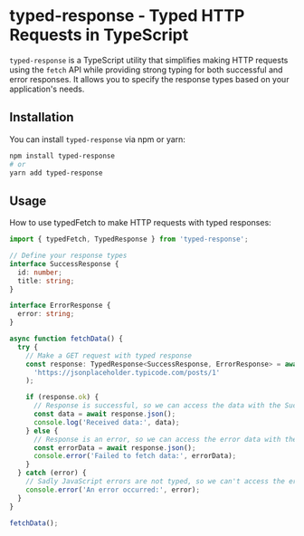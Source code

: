 # typed-response - Typed HTTP Requests in TypeScript

`typed-response` is a TypeScript utility that simplifies making HTTP requests using the `fetch` API while providing strong typing for both successful and error responses. It allows you to specify the response types based on your application's needs.

## Installation

You can install `typed-response` via npm or yarn:

```bash
npm install typed-response
# or
yarn add typed-response
```

## Usage

How to use typedFetch to make HTTP requests with typed responses:

```typescript
import { typedFetch, TypedResponse } from 'typed-response';

// Define your response types
interface SuccessResponse {
  id: number;
  title: string;
}

interface ErrorResponse {
  error: string;
}

async function fetchData() {
  try {
    // Make a GET request with typed response
    const response: TypedResponse<SuccessResponse, ErrorResponse> = await typedFetch(
      'https://jsonplaceholder.typicode.com/posts/1'
    );

    if (response.ok) {
      // Response is successful, so we can access the data with the SuccessResponse type.
      const data = await response.json();
      console.log('Received data:', data);
    } else {
      // Response is an error, so we can access the error data with the ErrorResponse type.
      const errorData = await response.json();
      console.error('Failed to fetch data:', errorData);
    }
  } catch (error) {
    // Sadly JavaScript errors are not typed, so we can't access the error data with the ErrorResponse type.
    console.error('An error occurred:', error);
  }
}

fetchData();
```